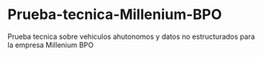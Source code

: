 # Prueba-tecnica-Millenium-BPO
Prueba tecnica sobre vehiculos ahutonomos y datos no estructurados para la empresa Millenium BPO
